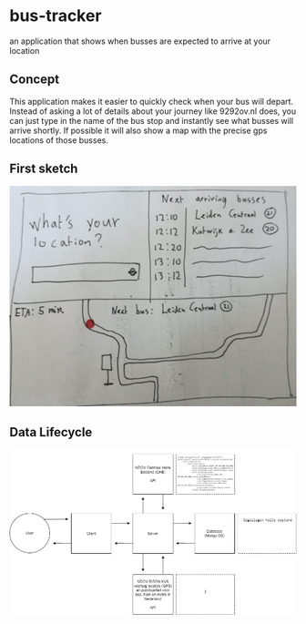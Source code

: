 # bus-tracker
an application that shows when busses are expected to arrive at your location

## Concept
This application makes it easier to quickly check when your bus will depart. Instead of asking a lot of details about your journey like 9292ov.nl does, you can just type in the name of the bus stop and instantly see what busses will arrive shortly. If possible it will also show a map with the precise gps locations of those busses.

## First sketch
![first sketch](wiki-assets/sketch.jpeg)

## Data Lifecycle
![life cycle diagram](wiki-assets/data-lifecycle.png)